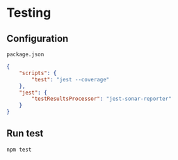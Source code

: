 # Testing

## Configuration

`package.json`

```json
{
    "scripts": {
        "test": "jest --coverage"
    },
    "jest": {
        "testResultsProcessor": "jest-sonar-reporter"
    }
}
```

## Run test

`npm test`